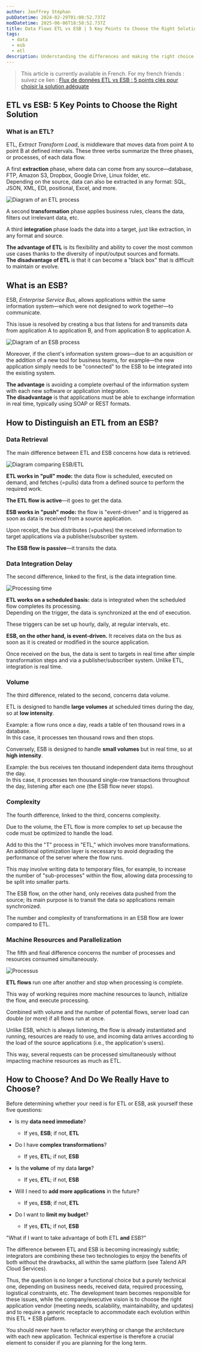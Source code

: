 ```yaml
---
author: Jeoffrey Stéphan
pubDatetime: 2024-02-29T01:08:52.737Z
modDatetime: 2025-06-06T18:58:52.737Z
title: Data Flows ETL vs ESB | 5 Key Points to Choose the Right Solution
tags:
  - data
  - esb
  - etl
description: Understanding the differences and making the right choice between ESB and ETL
---
```


> This article is currently available in French. For my french friends : suivez ce lien : [Flux de données ETL vs ESB : 5 points clés pour choisir la solution adéquate](https://www.data-major.com/fr/etl-esb-comment-choisir/)

## ETL vs ESB: 5 Key Points to Choose the Right Solution

### What is an ETL?

ETL, *Extract Transform Load*, is middleware that moves data from point A to point B at defined intervals. These three verbs summarize the three phases, or processes, of each data flow.

A first **extraction** phase, where data can come from any source—database, FTP, Amazon S3, Dropbox, Google Drive, Linux folder, etc.  
Depending on the source, data can also be extracted in any format: SQL, JSON, XML, EDI, positional, Excel, and more.

![Diagram of an ETL process](https://www.data-major.com/wp-content/uploads/2024/04/Capture-decran-2024-04-18-121858.png)

A second **transformation** phase applies business rules, cleans the data, filters out irrelevant data, etc.

A third **integration** phase loads the data into a target, just like extraction, in any format and source.

**The advantage of ETL** is its flexibility and ability to cover the most common use cases thanks to the diversity of input/output sources and formats.  
**The disadvantage of ETL** is that it can become a "black box" that is difficult to maintain or evolve.

## What is an ESB?

ESB, *Enterprise Service Bus*, allows applications within the same information system—which were not designed to work together—to communicate.

This issue is resolved by creating a bus that listens for and transmits data from application A to application B, and from application B to application A.

![Diagram of an ESB process](https://www.data-major.com/wp-content/uploads/2024/04/Capture-decran-2024-04-18-122021.png)

Moreover, if the client's information system grows—due to an acquisition or the addition of a new tool for business teams, for example—the new application simply needs to be "connected" to the ESB to be integrated into the existing system.

**The advantage** is avoiding a complete overhaul of the information system with each new software or application integration.  
**The disadvantage** is that applications must be able to exchange information in real time, typically using SOAP or REST formats.

## How to Distinguish an ETL from an ESB?

### Data Retrieval

The main difference between ETL and ESB concerns how data is retrieved.

![Diagram comparing ESB/ETL](https://www.data-major.com/wp-content/uploads/2024/04/Capture-decran-2024-04-18-122222-1.png)

**ETL works in "pull" mode:** the data flow is scheduled, executed on demand, and fetches (=pulls) data from a defined source to perform the required work.

**The ETL flow is active**—it goes to get the data.

**ESB works in "push" mode:** the flow is "event-driven" and is triggered as soon as data is received from a source application.

Upon receipt, the bus distributes (=pushes) the received information to target applications via a publisher/subscriber system.

**The ESB flow is passive**—it transits the data.

### Data Integration Delay

The second difference, linked to the first, is the data integration time.

![Processing time](https://www.data-major.com/wp-content/uploads/2024/04/Capture-decran-2024-04-18-122543.png)

**ETL works on a scheduled basis:** data is integrated when the scheduled flow completes its processing.  
Depending on the trigger, the data is synchronized at the end of execution.

These triggers can be set up hourly, daily, at regular intervals, etc.

**ESB, on the other hand, is event-driven.** It receives data on the bus as soon as it is created or modified in the source application.

Once received on the bus, the data is sent to targets in real time after simple transformation steps and via a publisher/subscriber system. Unlike ETL, integration is real time.

### Volume

The third difference, related to the second, concerns data volume.

ETL is designed to handle **large volumes** at scheduled times during the day, so at **low intensity**.

Example: a flow runs once a day, reads a table of ten thousand rows in a database.  
In this case, it processes ten thousand rows and then stops.

Conversely, ESB is designed to handle **small volumes** but in real time, so at **high intensity**.

Example: the bus receives ten thousand independent data items throughout the day.  
In this case, it processes ten thousand single-row transactions throughout the day, listening after each one (the ESB flow never stops).

### Complexity

The fourth difference, linked to the third, concerns complexity.

Due to the volume, the ETL flow is more complex to set up because the code must be optimized to handle the load.

Add to this the "T" process in "ETL," which involves more transformations.  
An additional optimization layer is necessary to avoid degrading the performance of the server where the flow runs.

This may involve writing data to temporary files, for example, to increase the number of "sub-processes" within the flow, allowing data processing to be split into smaller parts.

The ESB flow, on the other hand, only receives data pushed from the source; its main purpose is to transit the data so applications remain synchronized.

The number and complexity of transformations in an ESB flow are lower compared to ETL.

### Machine Resources and Parallelization

The fifth and final difference concerns the number of processes and resources consumed simultaneously.

![Processus](https://www.data-major.com/wp-content/uploads/2024/04/Capture-decran-2024-04-18-122645.png)

**ETL flows** run one after another and stop when processing is complete.

This way of working requires more machine resources to launch, initialize the flow, and execute processing.

Combined with volume and the number of potential flows, server load can double (or more) if all flows run at once.

Unlike ESB, which is always listening, the flow is already instantiated and running, resources are ready to use, and incoming data arrives according to the load of the source applications (i.e., the application's users).

This way, several requests can be processed simultaneously without impacting machine resources as much as ETL.

## How to Choose? And Do We Really Have to Choose?

Before determining whether your need is for ETL or ESB, ask yourself these five questions:

- Is my **data need immediate**?

  - If yes, **ESB**; if not, **ETL**
  
- Do I have **complex transformations**?

  - If yes, **ETL**; if not, **ESB**

- Is the **volume** of my data **large**?

  - If yes, **ETL**; if not, **ESB**

- Will I need to **add more applications** in the future?

  - If yes, **ESB**; if not, **ETL**
  
- Do I want to **limit my budget**?

  - If yes, **ETL**; if not, **ESB**

"What if I want to take advantage of both ETL **and** ESB?"

The difference between ETL and ESB is becoming increasingly subtle; integrators are combining these two technologies to enjoy the benefits of both without the drawbacks, all within the same platform (see Talend API Cloud Services).

Thus, the question is no longer a functional choice but a purely technical one, depending on business needs, received data, required processing, logistical constraints, etc. The development team becomes responsible for these issues, while the company/executive vision is to choose the right application vendor (meeting needs, scalability, maintainability, and updates) and to require a generic receptacle to accommodate each evolution within this ETL + ESB platform.

You should never have to refactor everything or change the architecture with each new application. Technical expertise is therefore a crucial element to consider if you are planning for the long term.

